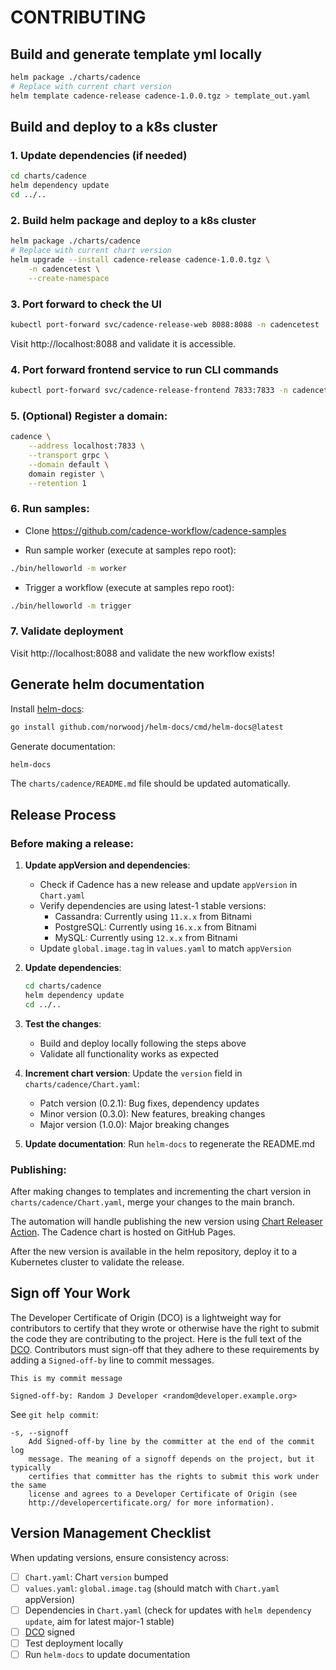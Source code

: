 # CONTRIBUTING

## Build and generate template yml locally

```bash
helm package ./charts/cadence
# Replace with current chart version
helm template cadence-release cadence-1.0.0.tgz > template_out.yaml
```

## Build and deploy to a k8s cluster

### 1. Update dependencies (if needed)
```bash
cd charts/cadence
helm dependency update
cd ../..
```

### 2. Build helm package and deploy to a k8s cluster
```bash
helm package ./charts/cadence
# Replace with current chart version
helm upgrade --install cadence-release cadence-1.0.0.tgz \
    -n cadencetest \
    --create-namespace
```

### 3. Port forward to check the UI
```bash
kubectl port-forward svc/cadence-release-web 8088:8088 -n cadencetest
```

Visit http://localhost:8088 and validate it is accessible.

### 4. Port forward frontend service to run CLI commands
```bash
kubectl port-forward svc/cadence-release-frontend 7833:7833 -n cadencetest
```

### 5. (Optional) Register a domain:
```bash
cadence \
    --address localhost:7833 \
    --transport grpc \
    --domain default \
    domain register \
    --retention 1
```

### 6. Run samples:
- Clone https://github.com/cadence-workflow/cadence-samples

- Run sample worker (execute at samples repo root):
```bash
./bin/helloworld -m worker
```

- Trigger a workflow (execute at samples repo root):
```bash
./bin/helloworld -m trigger
```

### 7. Validate deployment
Visit http://localhost:8088 and validate the new workflow exists!

## Generate helm documentation

Install [helm-docs](https://github.com/norwoodj/helm-docs):
```bash
go install github.com/norwoodj/helm-docs/cmd/helm-docs@latest
```

Generate documentation:
```bash
helm-docs
```

The `charts/cadence/README.md` file should be updated automatically.

## Release Process

### Before making a release:

1. **Update appVersion and dependencies**: 
   - Check if Cadence has a new release and update `appVersion` in `Chart.yaml`
   - Verify dependencies are using latest-1 stable versions:
     - Cassandra: Currently using `11.x.x` from Bitnami 
     - PostgreSQL: Currently using `16.x.x` from Bitnami  
     - MySQL: Currently using `12.x.x` from Bitnami
   - Update `global.image.tag` in `values.yaml` to match `appVersion`

2. **Update dependencies**:
   ```bash
   cd charts/cadence
   helm dependency update
   cd ../..
   ```

3. **Test the changes**:
   - Build and deploy locally following the steps above
   - Validate all functionality works as expected

4. **Increment chart version**: Update the `version` field in `charts/cadence/Chart.yaml`:
   - Patch version (0.2.1): Bug fixes, dependency updates
   - Minor version (0.3.0): New features, breaking changes
   - Major version (1.0.0): Major breaking changes

5. **Update documentation**: Run `helm-docs` to regenerate the README.md

### Publishing:

After making changes to templates and incrementing the chart version in `charts/cadence/Chart.yaml`, merge your changes to the main branch. 

The automation will handle publishing the new version using [Chart Releaser Action](https://helm.sh/docs/howto/chart_releaser_action/). The Cadence chart is hosted on GitHub Pages.

After the new version is available in the helm repository, deploy it to a Kubernetes cluster to validate the release.

## Sign off Your Work

The Developer Certificate of Origin (DCO) is a lightweight way for contributors to certify that they wrote or otherwise have the right to submit the code they are contributing to the project. Here is the full text of the [DCO](http://developercertificate.org/). Contributors must sign-off that they adhere to these requirements by adding a `Signed-off-by` line to commit messages.

```text
This is my commit message

Signed-off-by: Random J Developer <random@developer.example.org>
```

See `git help commit`:

```text
-s, --signoff
    Add Signed-off-by line by the committer at the end of the commit log
    message. The meaning of a signoff depends on the project, but it typically
    certifies that committer has the rights to submit this work under the same
    license and agrees to a Developer Certificate of Origin (see
    http://developercertificate.org/ for more information).
```

## Version Management Checklist

When updating versions, ensure consistency across:
- [ ] `Chart.yaml`: Chart `version` bumped
- [ ] `values.yaml`: `global.image.tag` (should match with `Chart.yaml` appVersion)
- [ ] Dependencies in `Chart.yaml` (check for updates with `helm dependency update`, aim for latest major-1 stable)
- [ ] [DCO](https://github.com/prometheus-community/helm-charts/blob/main/CONTRIBUTING.md#sign-off-your-work) signed
- [ ] Test deployment locally
- [ ] Run `helm-docs` to update documentation